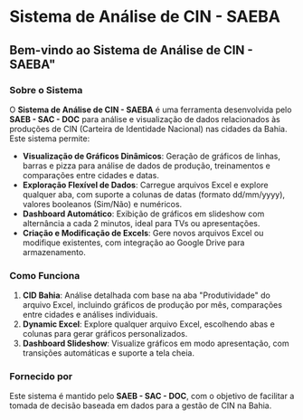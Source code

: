 # Sistema de Análise de CIN - SAEBA

## Bem-vindo ao Sistema de Análise de CIN - SAEBA"

### Sobre o Sistema
O **Sistema de Análise de CIN - SAEBA** é uma ferramenta desenvolvida pelo **SAEB - SAC - DOC** para análise e visualização de dados relacionados às produções de CIN (Carteira de Identidade Nacional) nas cidades da Bahia. Este sistema permite:

- **Visualização de Gráficos Dinâmicos**: Geração de gráficos de linhas, barras e pizza para análise de dados de produção, treinamentos e comparações entre cidades e datas.
- **Exploração Flexível de Dados**: Carregue arquivos Excel e explore qualquer aba, com suporte a colunas de datas (formato dd/mm/yyyy), valores booleanos (Sim/Não) e numéricos.
- **Dashboard Automático**: Exibição de gráficos em slideshow com alternância a cada 2 minutos, ideal para TVs ou apresentações.
- **Criação e Modificação de Excels**: Gere novos arquivos Excel ou modifique existentes, com integração ao Google Drive para armazenamento.

### Como Funciona
1. **CID Bahia**: Análise detalhada com base na aba "Produtividade" do arquivo Excel, incluindo gráficos de produção por mês, comparações entre cidades e análises individuais.
2. **Dynamic Excel**: Explore qualquer arquivo Excel, escolhendo abas e colunas para gerar gráficos personalizados.
3. **Dashboard Slideshow**: Visualize gráficos em modo apresentação, com transições automáticas e suporte a tela cheia.

### Fornecido por
Este sistema é mantido pelo **SAEB - SAC - DOC**, com o objetivo de facilitar a tomada de decisão baseada em dados para a gestão de CIN na Bahia.
